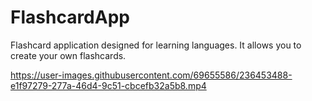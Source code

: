 # FlashcardApp

Flashcard application designed for learning languages.
 It allows you to create your own flashcards.














https://user-images.githubusercontent.com/69655586/236453488-e1f97279-277a-46d4-9c51-cbcefb32a5b8.mp4









